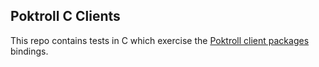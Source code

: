 ## Poktroll C Clients

This repo contains tests in C  which exercise the [Poktroll client packages](https://pkg.go.dev/github.com/pokt-network/poktroll/pkg/client) bindings.